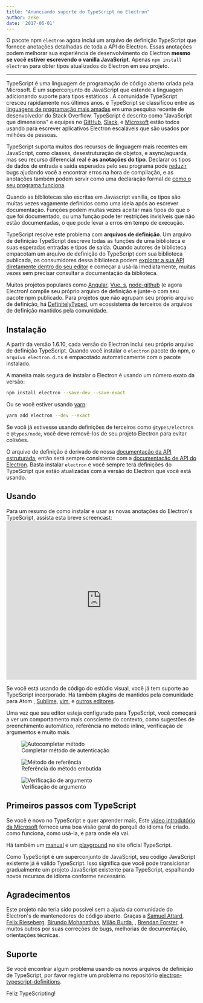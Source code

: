 ```yaml
---
title: "Anunciando suporte do TypeScript no Electron"
author: zeke
date: '2017-06-01'
---
```


O pacote npm `electron` agora inclui um arquivo de definição TypeScript que fornece anotações detalhadas de toda a API do Electron. Essas anotações podem melhorar sua experiência de desenvolvimento do Electron **mesmo se você estiver escrevendo o vanilla JavaScript**. Apenas `npm install electron` para obter tipos atualizados do Electron em seu projeto.

---

TypeScript é uma linguagem de programação de código aberto criada pela Microsoft. É um superconjunto de JavaScript que estende a linguagem adicionando suporte para tipos estáticos . A comunidade TypeScript cresceu rapidamente nos últimos anos. e TypeScript se classificou entre as [linguagens de programação mais amadas](https://stackoverflow.com/insights/survey/2017#technology-most-loved-dreaded-and-wanted-languages) em uma pesquisa recente de desenvolvedor do Stack Overflow.  TypeScript é descrito como "JavaScript que dimensiona" e equipes no [GitHub](https://githubengineering.com/how-four-native-developers-wrote-an-electron-app/), [Slack](https://slack.engineering/typescript-at-slack-a81307fa288d), e [Microsoft](https://github.com/Microsoft/vscode) estão todos usando para escrever aplicativos Electron escaláveis que são usados por milhões de pessoas.

TypeScript suporta muitos dos recursos de linguagem mais recentes em JavaScript, como classes, desestruturação de objetos, e async/aguarda, mas seu recurso diferencial real é **as anotações do tipo**. Declarar os tipos de dados de entrada e saída esperados pelo seu programa pode [reduzir](https://slack.engineering/typescript-at-slack-a81307fa288d) bugs ajudando você a encontrar erros na hora de compilação, e as anotações também podem servir como uma declaração formal de [como o seu programa funciona](https://staltz.com/all-js-libraries-should-be-authored-in-typescript.html).

Quando as bibliotecas são escritas em Javascript vanilla, os tipos são muitas vezes vagamente definidos como uma ideia após ao escrever documentação. Funções podem muitas vezes aceitar mais tipos do que o que foi documentado, ou uma função pode ter restrições invisíveis que não estão documentadas, o que pode levar a erros em tempo de execução.

TypeScript resolve este problema com **arquivos de definição**. Um arquivo de definição TypeScript descreve todas as funções de uma biblioteca e suas esperadas entradas e tipos de saída. Quando autores de biblioteca empacotam um arquivo de definição do TypeScript com sua biblioteca publicada, os consumidores dessa biblioteca podem [explorar a sua API diretamente dentro do seu editor](https://code.visualstudio.com/docs/editor/intellisense) e começar a usá-la imediatamente, muitas vezes sem precisar consultar a documentação da biblioteca.

Muitos projetos populares como [Angular](https://angularjs.org/), [Vue. s](http://vuejs.org/), [node-github](https://github.com/mikedeboer/node-github) (e agora Electron! compile seu próprio arquivo de definição e junte-o com seu pacote npm publicado. Para projetos que não agrupam seu próprio arquivo de definição, há [DefinitelyTyped](https://github.com/DefinitelyTyped/DefinitelyTyped), um ecossistema de terceiros de arquivos de definição mantidos pela comunidade.

## Instalação

A partir da versão 1.6.10, cada versão do Electron inclui seu próprio arquivo de definição TypeScript. Quando você instalar o `electron` pacote do npm, o `arquivo electron.d.ts` é empacotado automaticamente com o pacote instalado.

A maneira mais segura de [](https://electronjs.org/docs/tutorial/electron-versioning/) instalar o Electron é usando um número exato da versão:

```sh
npm install electron --save-dev --save-exact
```

Ou se você estiver usando [yarn](https://yarnpkg.com/lang/en/docs/migrating-from-npm/#toc-cli-commands-comparison):

```sh
yarn add electron --dev --exact
```

Se você já estivesse usando definições de terceiros como `@types/electron` e `@types/node`, você deve removê-los de seu projeto Electron para evitar colisões.

O arquivo de definição é derivado de nossa [documentação da API estruturada](https://electronjs.org/blog/2016/09/27/api-docs-json-schema), então será sempre consistente com a [documentação de API do Electron](https://electronjs.org/docs/api/). Basta instalar `electron` e você sempre terá definições do TypeScript que estão atualizadas com a versão do Electron que você está usando.

## Usando

Para um resumo de como instalar e usar as novas anotações do Electron's TypeScript, assista esta breve screencast: <iframe width="100%" height="420" src="https://www.youtube.com/embed/PJRag0rYQt8" frameborder="0" allowfullscreen mark="crwd-mark"></iframe>

Se você está usando [](https://code.visualstudio.com/)de código do estúdio visual, você já tem suporte ao TypeScript incorporado. Há também plugins de mantidos pela comunidade para [](https://atom.io/packages/atom-typescript)Atom , [Sublime](https://github.com/Microsoft/TypeScript-Sublime-Plugin), [vim](https://github.com/Microsoft/TypeScript/wiki/TypeScript-Editor-Support#vim), e [outros editores](https://www.typescriptlang.org/index.html#download-links).

Uma vez que seu editor esteja configurado para TypeScript, você começará a ver um comportamento mais consciente do contexto, como sugestões de preenchimento automático, referência no método inline, verificação de argumentos e muito mais.

<figure>
  <img src="https://cloud.githubusercontent.com/assets/2289/26128017/f6318c20-3a3f-11e7-9c2c-401a32d1f9fb.png" alt="Autocompletar método">
  <figcaption>Completar método de autenticação</figcaption>
</figure>

<figure>
  <img src="https://cloud.githubusercontent.com/assets/2289/26128018/f6352600-3a3f-11e7-8d92-f0fb88ecc53e.png" alt="Método de referência">
  <figcaption>Referência do método embutida</figcaption>
</figure>

<figure>
  <img src="https://cloud.githubusercontent.com/assets/2289/26128021/f6b1ca0c-3a3f-11e7-8161-ce913268a9f0.png" alt="Verificação de argumento">
  <figcaption>Verificação de argumento</figcaption>
</figure>

## Primeiros passos com TypeScript

Se você é novo no TypeScript e quer aprender mais, Este [vídeo introdutório da Microsoft](http://video.ch9.ms/ch9/4ae3/062c336d-9cf0-498f-ae9a-582b87954ae3/B881_mid.mp4) fornece uma boa visão geral do porquê do idioma foi criado. como funciona, como usá-la, e para onde ela vai.

Há também um [manual](https://www.typescriptlang.org/docs/handbook/basic-types.html) e um [playground](https://www.typescriptlang.org/play/index.html) no site oficial TypeScript.

Como TypeScript é um superconjunto de JavaScript, seu código JavaScript existente já é válido TypeScript. Isso significa que você pode transicionar gradualmente um projeto JavaScript existente para TypeScript, espalhando novos recursos de idioma conforme necessário.

## Agradecimentos

Este projeto não teria sido possível sem a ajuda da comunidade do Electron's de mantenedores de código aberto. Graças a [Samuel Attard](https://github.com/MarshallOfSound), [Felix Rieseberg](https://github.com/felixrieseberg), [Birundo Mohanathas](https://github.com/poiru), [Milão Burda](https://github.com/miniak), , [Brendan Forster](https://github.com/shiftkey), e muitos outros por suas correções de bugs, melhorias de documentação, orientações técnicas.

## Suporte

Se você encontrar algum problema usando os novos arquivos de definição de TypeScript, por favor registre um problema no repositório [electron-typescript-definitions](https://github.com/electron/electron-typescript-definitions/issues).

Feliz TypeScripting!
